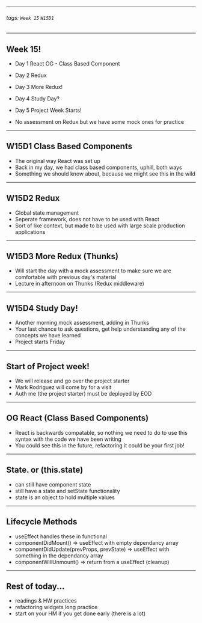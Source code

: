 <style>
    .present {
        text-align: left;
    }
</style>

---



###### tags: `Week 15` `W15D1`



---

## Week 15!
- Day 1 React OG - Class Based Component
- Day 2 Redux
- Day 3 More Redux!
- Day 4 Study Day?
- Day 5 Project Week Starts!

- No assessment on Redux but we have some mock ones for practice

---


## W15D1 Class Based Components

- The original way React was set up
- Back in my day, we had class based components, uphill, both ways
- Something we should know about, because we might see this in the wild




---

## W15D2 Redux

- Global state management
- Seperate framework, does not have to be used with React
- Sort of like context, but made to be used with large scale production applications



---


## W15D3 More Redux (Thunks)

- Will start the day with a mock assessment to make sure we are comfortable with previous day's material
- Lecture in afternoon on Thunks (Redux middleware)


---

## W15D4 Study Day!

- Another morning mock assessment, adding in Thunks
- Your last chance to ask questions, get help understanding any of the concepts we have learned
- Project starts Friday


---

## Start of Project week!

- We will release and go over the project starter
- Mark Rodriguez will come by for a visit
- Auth me (the project starter) must be deployed by EOD


---


## OG React (Class Based Components)

- React is backwards compatable, so nothing we need to do to use this syntax with the code we have been writing
- You could see this in the future, refactoring it could be your first job!  



---


## State. or (this.state)

- can still have component state
- still have a state and setState functionality
- state is an object to hold multiple values



---


## Lifecycle Methods 

- useEffect handles these in functional
- componentDidMount() => useEffect with empty dependancy array
- componentDidUpdate(prevProps, prevState) => useEffect with something in the dependancy array
- componentWillUnmount() => return from a useEffect (cleanup)



---


## Rest of today...

- readings & HW practices
- refactoring widgets long practice
- start on your HM if you get done early (there is a lot)


